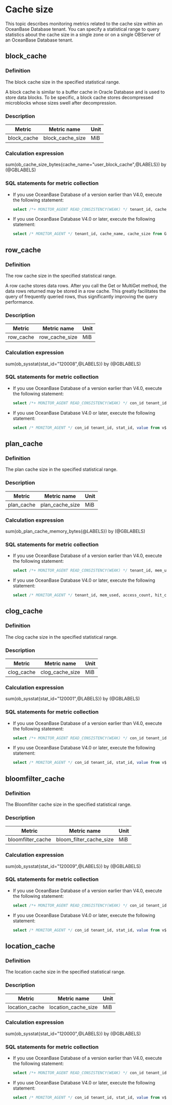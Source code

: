 # Cache size

This topic describes monitoring metrics related to the cache size within an OceanBase Database tenant. You can specify a statistical range to query statistics about the cache size in a single zone or on a single OBServer of an OceanBase Database tenant.

## block_cache

### Definition

The block cache size in the specified statistical range.

A block cache is similar to a buffer cache in Oracle Database and is used to store data blocks. To be specific, a block cache stores decompressed microblocks whose sizes swell after decompression.

### Description

| **Metric**  | **Metric name**  | **Unit** |
|-------------|------------------|----------|
| block_cache | block_cache_size | MiB       |

### Calculation expression

sum(ob_cache_size_bytes{cache_name="user_block_cache",@LABELS}) by (@GBLABELS)

### SQL statements for metric collection

* If you use OceanBase Database of a version earlier than V4.0, execute the following statement:

  ```sql
  select /*+ MONITOR_AGENT READ_CONSISTENCY(WEAK) */ tenant_id, cache_name, cache_size from __all_virtual_kvcache_info where svr_ip = ? and svr_port = ?
  ```

* If you use OceanBase Database V4.0 or later, execute the following statement:

  ```sql
  select /* MONITOR_AGENT */ tenant_id, cache_name, cache_size from GV$OB_KVCACHE where svr_ip = ? and svr_port = ?
  ```

## row_cache

### Definition

The row cache size in the specified statistical range.

A row cache stores data rows. After you call the Get or MultiGet method, the data rows returned may be stored in a row cache. This greatly facilitates the query of frequently queried rows, thus significantly improving the query performance.

### Description

| **Metric** | **Metric name** | **Unit** |
|------------|-----------------|----------|
| row_cache  | row_cache_size  | MiB       |

### Calculation expression

sum(ob_sysstat{stat_id="120008",@LABELS}) by (@GBLABELS)

### SQL statements for metric collection

* If you use OceanBase Database of a version earlier than V4.0, execute the following statement:

  ```sql
  select /*+ MONITOR_AGENT READ_CONSISTENCY(WEAK) */ con_id tenant_id, stat_id, value from v$sysstat where stat_id IN (120008) and (con_id > 1000 or con_id = 1) and class < 1000
  ```

* If you use OceanBase Database V4.0 or later, execute the following statement:

  ```sql
  select /* MONITOR_AGENT */ con_id tenant_id, stat_id, value from v$sysstat where stat_id IN (120008) and (con_id > 1000 or con_id = 1) and class < 1000
  ```

## plan_cache

### Definition

The plan cache size in the specified statistical range.

### Description

| **Metric** | **Metric name** | **Unit** |
|------------|-----------------|----------|
| plan_cache | plan_cache_size | MiB       |

### Calculation expression

sum(ob_plan_cache_memory_bytes{@LABELS}) by (@GBLABELS)

### SQL statements for metric collection

* If you use OceanBase Database of a version earlier than V4.0, execute the following statement:

  ```sql
  select /*+ MONITOR_AGENT READ_CONSISTENCY(WEAK) */ tenant_id, mem_used, access_count, hit_count from v$plan_cache_stat
  ```

* If you use OceanBase Database V4.0 or later, execute the following statement:

  ```sql
  select /* MONITOR_AGENT */ tenant_id, mem_used, access_count, hit_count from V$OB_PLAN_CACHE_STAT
  ```

## clog_cache

### Definition

The clog cache size in the specified statistical range.

### Description

| **Metric** | **Metric name** | **Unit** |
|------------|-----------------|----------|
| clog_cache | clog_cache_size | MiB       |

### Calculation expression

sum(ob_sysstat{stat_id="120001",@LABELS}) by (@GBLABELS)

### SQL statements for metric collection

* If you use OceanBase Database of a version earlier than V4.0, execute the following statement:

  ```sql
  select /*+ MONITOR_AGENT READ_CONSISTENCY(WEAK) */ con_id tenant_id, stat_id, value from v$sysstat where stat_id IN (120001) and (con_id > 1000 or con_id = 1) and class < 1000
  ```

* If you use OceanBase Database V4.0 or later, execute the following statement:

  ```sql
  select /* MONITOR_AGENT */ con_id tenant_id, stat_id, value from v$sysstat where stat_id IN (120001) and (con_id > 1000 or con_id = 1) and class < 1000
  ```

## bloomfilter_cache

### Definition

The Bloomfilter cache size in the specified statistical range.

### Description

|    **Metric**     |     **Metric name**     | **Unit** |
|-------------------|-------------------------|----------|
| bloomfilter_cache | bloom_filter_cache_size | MiB       |

### Calculation expression

sum(ob_sysstat{stat_id="120009",@LABELS}) by (@GBLABELS)

### SQL statements for metric collection

* If you use OceanBase Database of a version earlier than V4.0, execute the following statement:

  ```sql
  select /*+ MONITOR_AGENT READ_CONSISTENCY(WEAK) */ con_id tenant_id, stat_id, value from v$sysstat where stat_id IN (120009) and (con_id > 1000 or con_id = 1) and class < 1000
  ```

* If you use OceanBase Database V4.0 or later, execute the following statement:

  ```sql
  select /* MONITOR_AGENT */ con_id tenant_id, stat_id, value from v$sysstat where stat_id IN (120009) and (con_id > 1000 or con_id = 1) and class < 1000
  ```

## location_cache

### Definition

The location cache size in the specified statistical range.

### Description

|   **Metric**   |   **Metric name**   | **Unit** |
|----------------|---------------------|----------|
| location_cache | location_cache_size | MiB       |

### Calculation expression

sum(ob_sysstat{stat_id="120000",@LABELS}) by (@GBLABELS)

### SQL statements for metric collection

* If you use OceanBase Database of a version earlier than V4.0, execute the following statement:

  ```sql
  select /*+ MONITOR_AGENT READ_CONSISTENCY(WEAK) */ con_id tenant_id, stat_id, value from v$sysstat where stat_id IN (120000) and (con_id > 1000 or con_id = 1) and class < 1000
  ```

* If you use OceanBase Database V4.0 or later, execute the following statement:

  ```sql
  select /* MONITOR_AGENT */ con_id tenant_id, stat_id, value from v$sysstat where stat_id IN (120000) and (con_id > 1000 or con_id = 1) and class < 1000
  ```
